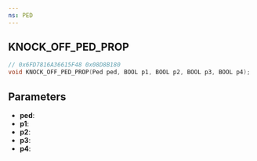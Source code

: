 ```yaml
---
ns: PED
---
```

## KNOCK_OFF_PED_PROP

```c
// 0x6FD7816A36615F48 0x08D8B180
void KNOCK_OFF_PED_PROP(Ped ped, BOOL p1, BOOL p2, BOOL p3, BOOL p4);
```

## Parameters
* **ped**:
* **p1**:
* **p2**:
* **p3**:
* **p4**:
